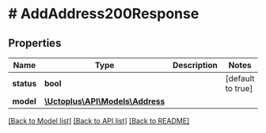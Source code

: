 # # AddAddress200Response

## Properties

Name | Type | Description | Notes
------------ | ------------- | ------------- | -------------
**status** | **bool** |  | [default to true]
**model** | [**\Uctoplus\API\Models\Address**](Address.md) |  |

[[Back to Model list]](../../README.md#models) [[Back to API list]](../../README.md#endpoints) [[Back to README]](../../README.md)
